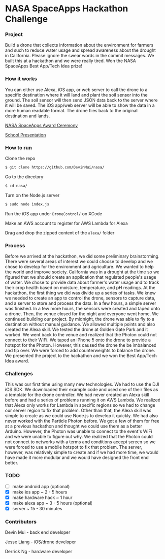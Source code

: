 # NASA SpaceApps Hackathon Challenge

### Project

Build a drone that collects information about the environment for farmers and such to reduce water usage and spread awareness about the drought in California. Please ignore the swear words in the commit messages. We built this at a hackathon and we were really tired. Won the NASA SpaceApps Best App/Tech Idea prize!

### How it works

You can either use Alexa, iOS app, or web server to call the drone to a specific destination where it will land and plant the soil sensor into the ground. The soil sensor will then send JSON data back to the server where it will be saved. The iOS app/web server will be able to show the data in a more human readable format. The drone flies back to the original destination and lands.

[NASA SpaceApps Award Ceremony](https://youtu.be/amSe2ljWaQ8?t=1m36s)

[School Presentation](https://docs.google.com/presentation/d/1kzU7ss0bI7V-H4xewemgdc0ty74xs3NXN1tIdO1CHqs/edit?usp=sharing)

### How to run

Clone the repo
```bash
$ git clone https://github.com/DevinMui/nasa/
```

Go to the directory
```bash
$ cd nasa/
```

Turn on the Node.js server

```bash
$ sudo node index.js
```

Run the iOS app under `DroneControl/` on XCode

Make an AWS account to register for AWS Lambda for Alexa

Drag and drop the zipped content of the `alexa/` folder

### Process

Before we arrived at the hackathon, we did some preliminary brainstorming. There were several areas of interest we could choose to develop and we chose to develop for the environment and agriculture. We wanted to help the world and improve society. California was in a drought at the time so we figured that we should create an application that regulated people's usage of water. We chose to provide data about farmer's water usage and to track their crop health based on moisture, temperature, and pH readings. At the hackathon, the first thing we did was divide up a series of tasks. We knew we needed to create an app to control the drone, sensors to capture data, and a server to store and process the data. In a few hours, a simple server was finished. In a few more hours, the sensors were created and taped onto a drone. Then, the venue closed for the night and everyone went home. We continued building our project. By midnight, the drone was able to fly to a destination without manual guidance. We allowed multiple points and also created the Alexa skill. We tested the drone at Golden Gate Park and it worked. We went back to the venue and realized that the Photon could not connect to their WiFi. We taped an iPhone 5 onto the drone to provide a hotspot for the Photon. However, this caused the drone the be imbalanced and tip over. We were forced to add counterweights to balance the drone. We presented the project to the hackathon and we won the Best App/Tech Idea award.

### Challenges

This was our first time using many new technologies. We had to use the DJI iOS SDK. We downloaded their example code and used one of their files as a template for the drone controller. We had never created an Alexa skill before and had a series of problems running it on AWS Lambda. We realized that Alexa only works for Lambda in specific regions so we had to change our server region to fix that problem. Other than that, the Alexa skill was simple to create as we could use Node.js to develop it quickly. We had also never worked with the Particle Photon before. We got a few of them for free at a previous hackathon and thought we could use them as a better Arduino. However, the Photon was unable to connect to the event's WiFi and we were unable to figure out why. We realized that the Photon could not connect to networks with a terms and conditions accept screen so we were forced to use a mobile hotspot to fix that problem. The server, however, was relatively simple to create and if we had more time, we would have made it more modular and we would have designed the front end better. 

### TODO

- [ ] make android app (optional)
- [x] make ios app ~ 2 - 5 hours
- [x] make hardware hack ~ 1 hour
- [x] make alexa app ~ 3 - 5 hours (optional)
- [x] server ~ 15 - 30 minutes

### Contributors

Devin Mui - back end developer

Jesse Liang - iOS/drone developer

Derrick Ng - hardware developer
